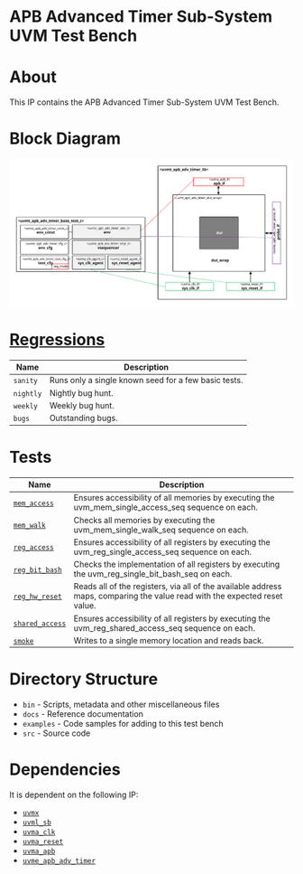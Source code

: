 # APB Advanced Timer Sub-System UVM Test Bench


# About
This IP contains the APB Advanced Timer Sub-System UVM Test Bench.

# Block Diagram
![alt text](./docs/tb_block_diagram.svg "APB Advanced Timer Sub-System UVM Test Bench Block Diagram")


# [Regressions](src/tests/ts.yml)
| Name | Description |
| ---- | ----------- |
| `sanity` | Runs only a single known seed for a few basic tests. |
| `nightly` | Nightly bug hunt. |
| `weekly` | Weekly bug hunt. |
| `bugs` | Outstanding bugs. |


# Tests
| Name | Description |
| ---- | ----------- |
| [`mem_access`](src/tests/uvmt_apb_adv_timer_mem_access_test.sv) | Ensures accessibility of all memories by executing the uvm_mem_single_access_seq sequence on each. |
| [`mem_walk`](src/tests/uvmt_apb_adv_timer_mem_walk_test.sv) | Checks all memories by executing the uvm_mem_single_walk_seq sequence on each. |
| [`reg_access`](src/tests/uvmt_apb_adv_timer_reg_access_test.sv) | Ensures accessibility of all registers by executing the uvm_reg_single_access_seq sequence on each. |
| [`reg_bit_bash`](src/tests/uvmt_apb_adv_timer_reg_bit_bash_test.sv) | Checks the implementation of all registers by executing the uvm_reg_single_bit_bash_seq on each. |
| [`reg_hw_reset`](src/tests/uvmt_apb_adv_timer_reg_hw_reset_test.sv) | Reads all of the registers, via all of the available address maps, comparing the value read with the expected reset value. |
| [`shared_access`](src/tests/uvmt_apb_adv_timer_shared_access_test.sv) | Ensures accessibility of all registers by executing the uvm_reg_shared_access_seq sequence on each. |
| [`smoke`](src/tests/uvmt_apb_adv_timer_smoke_test.sv) | Writes to a single memory location and reads back. |


# Directory Structure
* `bin` - Scripts, metadata and other miscellaneous files
* `docs` - Reference documentation
* `examples` - Code samples for adding to this test bench
* `src` - Source code


# Dependencies
It is dependent on the following IP:

* [`uvmx`](https://www.mooreio.com/catalog/1152)
* [`uvml_sb`](https://www.mooreio.com/catalog/1155)
* [`uvma_clk`](https://www.mooreio.com/catalog/1156)
* [`uvma_reset`](https://www.mooreio.com/catalog/1157)
* [`uvma_apb`](https://www.mooreio.com/catalog/1158)
* [`uvme_apb_adv_timer`](../uvme_apb_adv_timer)
